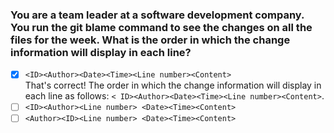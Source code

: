 ### You are a team leader at a software development company. You run the git blame command to see the changes on all the files for the week. What is the order in which the change information will display in each line?

- [x] `<ID><Author><Date><Time><Line number><Content>` <br>
      That's correct! The order in which the change information will display in each line as follows: `< ID><Author><Date><Time><Line number><Content>`.
- [ ] `<ID><Author><Line number> <Date><Time><Content>`
- [ ] `<Author><ID><Line number> <Date><Time><Content>`
